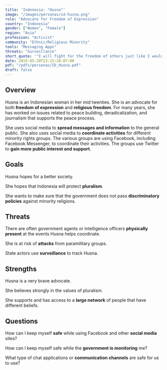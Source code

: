 ```yaml
---
title: 'Indonesia: "Husna"'
image: "/images/personas/id-husna.png"
role: "Advocate for Freedom of Expression"
country: "Indonesia"
gender: ["Women", "Female"]
region: "Asia"
profession: "Activist"
community: "Ethnic/Religious Minority"
tools: "Messaging Apps"
threats: "Surveillance"
short_quote: '"I will fight for the freedom of others just like I would fight for my own freedom."'
date: 2019-05-20T23:15:28-07:00
pdf: "/pdfs/personas/ID_Husna.pdf"
draft: false
---
```


## Overview

Husna is an Indonesian woman in her mid twenties. She is an advocate for both **freedom of expression** and **religious freedom**. For many years, she has worked on issues related to peace building, deradicalization, and journalism that supports the peace process.

She uses social media to **spread messages and information** to the general public. She also uses social media to **coordinate activities** for different minority rights groups. The various groups are using Facebook, including Facebook Messenger, to coordinate their activities. The groups use Twitter to **gain more public interest and support**.


## Goals

Husna hopes for a better society.

She hopes that Indonesia will protect **pluralism**.

She wants to make sure that the government does not pass **discriminatory policies** against minority religions.


## Threats

There are often government agents or intelligence officers **physically present** at the events Husna helps coordinate.

She is at risk of **attacks** from paramilitary groups.

State actors use **surveillance** to track Husna.


## Strengths

Husna is a very brave advocate.

She believes strongly in the values of pluralism.

She supports and has access to a **large network** of people that have different beliefs.


## Questions

How can I keep myself **safe** while using Facebook and other **social media** sites?

How can I keep myself safe while the **government is monitoring** me?

What type of chat applications or **communication channels** are safe for us to use?
